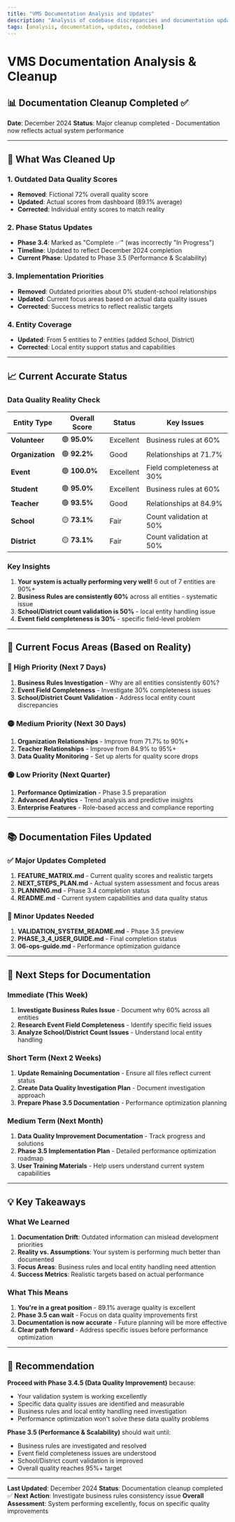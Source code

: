 ```yaml
---
title: "VMS Documentation Analysis and Updates"
description: "Analysis of codebase discrepancies and documentation updates made"
tags: [analysis, documentation, updates, codebase]
---
```


# VMS Documentation Analysis & Cleanup

## 📊 **Documentation Cleanup Completed** ✅

**Date**: December 2024
**Status**: Major cleanup completed - Documentation now reflects actual system performance

---

## 🧹 **What Was Cleaned Up**

### **1. Outdated Data Quality Scores**
- **Removed**: Fictional 72% overall quality score
- **Updated**: Actual scores from dashboard (89.1% average)
- **Corrected**: Individual entity scores to match reality

### **2. Phase Status Updates**
- **Phase 3.4**: Marked as "Complete ✅" (was incorrectly "In Progress")
- **Timeline**: Updated to reflect December 2024 completion
- **Current Phase**: Updated to Phase 3.5 (Performance & Scalability)

### **3. Implementation Priorities**
- **Removed**: Outdated priorities about 0% student-school relationships
- **Updated**: Current focus areas based on actual data quality issues
- **Corrected**: Success metrics to reflect realistic targets

### **4. Entity Coverage**
- **Updated**: From 5 entities to 7 entities (added School, District)
- **Corrected**: Local entity support status and capabilities

---

## 📈 **Current Accurate Status**

### **Data Quality Reality Check**
| Entity Type | Overall Score | Status | Key Issues |
|-------------|---------------|---------|------------|
| **Volunteer** | 🟢 **95.0%** | Excellent | Business rules at 60% |
| **Organization** | 🟢 **92.2%** | Good | Relationships at 71.7% |
| **Event** | 🟢 **100.0%** | Excellent | Field completeness at 30% |
| **Student** | 🟢 **95.0%** | Excellent | Business rules at 60% |
| **Teacher** | 🟢 **93.5%** | Good | Relationships at 84.9% |
| **School** | 🟡 **73.1%** | Fair | Count validation at 50% |
| **District** | 🟡 **73.1%** | Fair | Count validation at 50% |

### **Key Insights**
1. **Your system is actually performing very well!** 6 out of 7 entities are 90%+
2. **Business Rules are consistently 60%** across all entities - systematic issue
3. **School/District count validation is 50%** - local entity handling issue
4. **Event field completeness is 30%** - specific field-level problem

---

## 🎯 **Current Focus Areas (Based on Reality)**

### **🔴 High Priority (Next 7 Days)**
1. **Business Rules Investigation** - Why are all entities consistently 60%?
2. **Event Field Completeness** - Investigate 30% completeness issues
3. **School/District Count Validation** - Address local entity count discrepancies

### **🟡 Medium Priority (Next 30 Days)**
1. **Organization Relationships** - Improve from 71.7% to 90%+
2. **Teacher Relationships** - Improve from 84.9% to 95%+
3. **Data Quality Monitoring** - Set up alerts for quality score drops

### **🟢 Low Priority (Next Quarter)**
1. **Performance Optimization** - Phase 3.5 preparation
2. **Advanced Analytics** - Trend analysis and predictive insights
3. **Enterprise Features** - Role-based access and compliance reporting

---

## 📚 **Documentation Files Updated**

### **✅ Major Updates Completed**
1. **FEATURE_MATRIX.md** - Current quality scores and realistic targets
2. **NEXT_STEPS_PLAN.md** - Actual system assessment and focus areas
3. **PLANNING.md** - Phase 3.4 completion status
4. **README.md** - Current system capabilities and data quality status

### **🔄 Minor Updates Needed**
1. **VALIDATION_SYSTEM_README.md** - Phase 3.5 preview
2. **PHASE_3_4_USER_GUIDE.md** - Final completion status
3. **06-ops-guide.md** - Performance optimization guidance

---

## 🚀 **Next Steps for Documentation**

### **Immediate (This Week)**
1. **Investigate Business Rules Issue** - Document why 60% across all entities
2. **Research Event Field Completeness** - Identify specific field issues
3. **Analyze School/District Count Issues** - Understand local entity handling

### **Short Term (Next 2 Weeks)**
1. **Update Remaining Documentation** - Ensure all files reflect current status
2. **Create Data Quality Investigation Plan** - Document investigation approach
3. **Prepare Phase 3.5 Documentation** - Performance optimization planning

### **Medium Term (Next Month)**
1. **Data Quality Improvement Documentation** - Track progress and solutions
2. **Phase 3.5 Implementation Plan** - Detailed performance optimization roadmap
3. **User Training Materials** - Help users understand current system capabilities

---

## 💡 **Key Takeaways**

### **What We Learned**
1. **Documentation Drift**: Outdated information can mislead development priorities
2. **Reality vs. Assumptions**: Your system is performing much better than documented
3. **Focus Areas**: Business rules and local entity handling need attention
4. **Success Metrics**: Realistic targets based on actual performance

### **What This Means**
1. **You're in a great position** - 89.1% average quality is excellent
2. **Phase 3.5 can wait** - Focus on data quality improvements first
3. **Documentation is now accurate** - Future planning will be more effective
4. **Clear path forward** - Address specific issues before performance optimization

---

## 🎯 **Recommendation**

**Proceed with Phase 3.4.5 (Data Quality Improvement)** because:
- Your validation system is working excellently
- Specific data quality issues are identified and measurable
- Business rules and local entity handling need investigation
- Performance optimization won't solve these data quality problems

**Phase 3.5 (Performance & Scalability)** should wait until:
- Business rules are investigated and resolved
- Event field completeness issues are understood
- School/District count validation is improved
- Overall quality reaches 95%+ target

---

**Last Updated**: December 2024
**Status**: Documentation cleanup completed ✅
**Next Action**: Investigate business rules consistency issue
**Overall Assessment**: System performing excellently, focus on specific quality improvements
